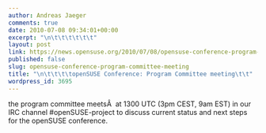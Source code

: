 ```yaml
---
author: Andreas Jaeger
comments: true
date: 2010-07-08 09:34:01+00:00
excerpt: "\n\t\t\t\t\t\t"
layout: post
link: https://news.opensuse.org/2010/07/08/opensuse-conference-program-committee-meeting/
published: false
slug: opensuse-conference-program-committee-meeting
title: "\n\t\t\t\topenSUSE Conference: Program Committee meeting\t\t"
wordpress_id: 3695
---
```

the program committee meetsÂ  at 1300 UTC (3pm CEST, 9am EST) in our IRC channel #openSUSE-project to discuss current status and next steps for the openSUSE conference.		
